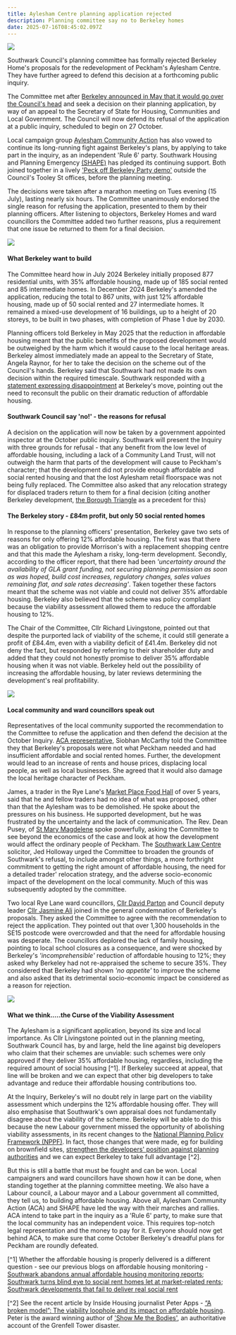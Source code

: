 ```yaml
---
title: Aylesham Centre planning application rejected
description: Planning committee say no to Berkeley homes
date: 2025-07-16T08:45:02.097Z
---
```

![](img/aylesham_june_2025.jpg)

Southwark Council's planning committee has formally rejected Berkeley Home's proposals for the redevelopment of Peckham's Aylesham Centre.  They have further agreed to defend this decision at a forthcoming public inquiry.  

The Committee met after [Berkeley announced in May that it would go over the Council's head](https://www.southwark.gov.uk/news/2025/statement-berkeley-homes-appeal-its-planning-application-aylesham-centre) and seek a decision on their planning application, by way of an appeal to the Secretary of State for Housing, Communities and Local Government.  The Council will now defend its refusal of the application at a public inquiry, scheduled to begin on 27 October.

Local campaign group [Aylesham Community Action](https://www.ayleshamcommunityaction.co.uk/ourcampaign) has also vowed to continue its long-running fight against Berkeley's plans, by applying to take part in the inquiry, as an independent 'Rule 6' party.  Southwark Housing and Planning Emergency [(SHAPE)](https://x.com/ShapeCoalition1) has pledged its continuing support.  Both joined together in a lively ['Peck off Berkeley Party demo'](https://x.com/ShapeCoalition1/status/1944436788480585784) outside the Council's Tooley St offices, before the planning meeting.

The decisions were taken after a marathon meeting on Tues evening (15 July), lasting nearly six hours.  The Committee unanimously endorsed the single reason for refusing the application, presented to them by their planning officers.  After listening to objectors, Berkeley Homes and ward councillors the Committee added two further reasons, plus a requirement that one issue be returned to them for a final decision.

![](img/aylesham_planning_committee_150725.jpg)

#### What Berkeley want to build

The Committee heard how in July  2024 Berkeley initially proposed 877 residential units, with 35% affordable housing, made up of 185 social rented and 85 intermediate homes. In December 2024 Berkeley's amended the application, reducing the total to  867 units, with just 12% affordable housing, made up of 50 social rented and 27 intermediate homes.  It remained a mixed-use development of 16 buildings, up to a height of 20 storeys, to be built in two phases, with completion of Phase 1 due by 2030.

Planning officers told Berkeley in May 2025 that the reduction in affordable housing meant that the public benefits of the proposed development would be outweighed by the harm which it would cause to the local heritage areas.  Berkeley almost immediately made an appeal to the Secretary of State, Angela Raynor, for her to take the decision on the scheme out of the Council's hands.  Berkeley  said that Southwark had not made its own decision within the required timescale.  Southwark responded with [a statement expressing disappointment](https://www.southwark.gov.uk/news/2025/statement-berkeley-homes-appeal-its-planning-application-aylesham-centre) at Berkeley's move, pointing out the need to reconsult the public on their dramatic reduction of affordable housing.[](https://www.southwark.gov.uk/news/2025/statement-berkeley-homes-appeal-its-planning-application-aylesham-centre)

#### Southwark Council say 'no!' - the reasons for refusal

A decision on the application will now be taken by a government appointed inspector at the October public inquiry. Southwark will present the Inquiry with three grounds for refusal -  that any benefit from the low level of affordable housing, including a lack of a Community Land Trust, will not outweigh the harm that parts of the development will cause to Peckham's character; that the development did not provide enough affordable and social rented housing and that the lost Aylesham retail floorspace was not being fully replaced.  The Committee also asked that any relocation strategy for displaced traders return to them for a final decision (citing another Berkeley development, [the Borough Triangle](https://southwarknews.co.uk/area/elephant-and-castle/elephant-castle-development-the-size-of-one-and-a-half-football-pitches-with-towers-44-storeys-high-gets-go-ahead/) as a precedent for this)

#### The Berkeley story - £84m profit, but only 50 social rented homes

In response to the planning officers' presentation, Berkeley gave two sets of reasons for only offering 12% affordable housing.  The first was that there was an obligation to provide Morrison's with a replacement shopping centre and that this made the Aylesham a risky, long-term development.  Secondly, according to the officer report, that there had been *'uncertainty around the availability of GLA grant funding, not securing planning permission as soon as was hoped, build cost increases, regulatory changes, sales values remaining flat, and sale rates decreasing'*.  Taken together these factors meant that the scheme was not viable and could not deliver 35% affordable housing.  Berkeley also believed that the scheme was policy compliant because the viability assessment allowed them to reduce the affordable housing to 12%.

The Chair of the Committee, Cllr Richard Livingstone, pointed out that despite the purported lack of viability of the scheme, it could still generate a profit of £84.4m, even with a viability deficit of £41.4m.  Berkeley did not deny the fact, but responded by referring to their shareholder duty and added that they could not honestly promise to deliver 35% affordable housing when it was not viable.  Berkeley held out the possibility of increasing the affordable housing, by later reviews determining the development's real profitability.

![](img/aylesham_or_para_314_150725.png)

#### Local community and ward councillors speak out

Representatives of the local community supported the recommendation to the Committee to refuse the application and then defend the decision at the October Inquiry.  [ACA representative](https://www.ayleshamcommunityaction.co.uk/ourcampaign), Siobhan McCarthy told the Committee they that Berkeley's proposals were not what Peckham needed and had insufficient affordable and social rented homes.  Further, the development would lead to an increase of rents and house prices, displacing local people, as well as local businesses.  She agreed that it would also damage the local heritage character of Peckham. 

James, a trader in the Rye Lane's [Market Place Food Hall](https://www.marketplacefoodhall.com/vendors) of over 5 years, said that he and fellow traders had no idea of what was proposed, other than that the Aylesham was to be demolished.  He spoke about the pressures on his business.  He supported development, but he was frustrated by the uncertainty and the lack of communication.  The Rev. Dean Pusey, of [St Mary Magdelene](https://www.stmaryspeckham.co.uk/) spoke powerfully, asking the Committee to see beyond the economics of the case and look at how the development would affect the ordinary people of Peckham. The [Southwark Law Centre](https://www.southwarklawcentre.org.uk/) solicitor, Jed Holloway urged the Committee to broaden the grounds of Southwark's refusal, to include amongst other things, a more forthright commitment to getting the right amount of affordable housing, the need for a detailed trader' relocation strategy, and the adverse socio-economic impact of the development on the local community.  Much  of this was subsequently adopted by the committee.  

Two local Rye Lane ward councillors, [Cllr David Parton](https://x.com/davidparton_?lang=en) and Council deputy leader [Cllr Jasmine Ali](https://x.com/Jasmine_Ali?ref_src=twsrc%5Egoogle%7Ctwcamp%5Eserp%7Ctwgr%5Eauthor) joined in the general condemnation of Berkeley's proposals.  They asked the Committee to agree with the recommendation to reject the application.  They pointed out that over 1,300 households in the SE15 postcode were overcrowded and that the need for affordable housing was desperate.  The councillors  deplored the lack of family housing, pointing to local school closures as a consequence, and were shocked by Berkeley's *'incomprehensible'* reduction of affordable housing to 12%; they asked why Berkeley had not re-appraised the scheme to secure 35%.  They considered that Berkeley had shown *'no appetite'* to improve the scheme and also asked that its detrimental socio-economic impact be considered as a reason for rejection.

![](img/aca_shape_logos.png)

#### What we think.....the Curse of the Viability Assessment

The Aylesham is a significant application, beyond its size and local importance.  As Cllr Livingstone pointed out in the planning meeting, Southwark Council has, by and large, held the line against big developers who claim that their schemes are unviable: such schemes were only approved if they deliver 35% affordable housing, regardless, including the required amount of social housing [^1].  If Berkeley succeed at appeal, that line will be broken and we can expect that other big developers to take advantage and reduce their affordable housing contributions too.

At the Inquiry, Berkeley's will no doubt rely in large part on the viability assessment which underpins the 12% affordable housing offer.  They will also emphasise that Southwark's own appraisal does not fundamentally disagree about the viability of the scheme.  Berkeley will be able to do this because the new Labour government missed the opportunity of abolishing viability assessments, in its recent changes to the [National Planning Policy Framework (NPPF)](https://www.gov.uk/government/publications/national-planning-policy-framework--2).  In fact, those changes that were made, eg for building on brownfield sites, [strengthen the developers' position against planning authorities](https://www.savills.co.uk/blog/article/373774/residential-property/building-homes-on-brownfield-land--the-new-nppf-paragraph-125(c)-in-action.aspx) and we can expect Berkeley to take full advantage [^2].

But this is still a battle that must be fought and can be won.  Local campaigners and ward councillors have shown how it can be done, when standing together at the planning committee meeting. We also have a Labour council, a Labour mayor and a Labour government all committed, they tell us, to building affordable housing.  Above all, Aylesham Community Action (ACA) and SHAPE have led the way with their marches and rallies.  ACA intend to take part in the inquiry as a 'Rule 6' party, to make sure that the local community has an independent voice.  This requires top-notch legal representation and the money to pay for it.  Everyone should now get behind ACA, to make sure that come October Berkeley's dreadful plans for Peckham are roundly defeated.  

[^1] Whether the affordable housing is properly delivered is a different question - see our previous blogs on affordable housing monitoring - [Southwark abandons annual affordable housing monitoring reports](https://www.35percent.org/posts/southwark-abandon-annual-affordable-housing-monitoring-reports/); [Southwark turns blind eye to social rent homes let at market-related rents](https://www.35percent.org/posts/southwark-loses-social-rented-housing-from-new-development/); [Southwark developments that fail to deliver real social rent](https://www.35percent.org/posts/southwarks-new-developments-that-fail-to-deliver-social-rent/)

[^2] See the recent article by Inside Housing journalist Peter Apps - [“A broken model”: The viability loophole and its impact on affordable housing](https://thedeveloper.live/opinion/opinion/a-broken-model-the-viability-loophole-and-its-impact-on-affordable-housing).  Peter is the award winning author of ['Show Me the Bodies'](https://www.theguardian.com/books/2022/nov/03/show-me-the-bodies-how-we-let-grenfell-happen-by-peter-apps-review-a-devastating-account-of-failure), an authoritative account of the Grenfell Tower disaster.

[](https://thedeveloper.live/opinion/opinion/a-broken-model-the-viability-loophole-and-its-impact-on-affordable-housing)